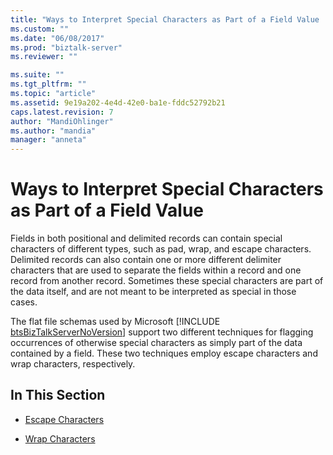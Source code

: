 ```yaml
---
title: "Ways to Interpret Special Characters as Part of a Field Value | Microsoft Docs"
ms.custom: ""
ms.date: "06/08/2017"
ms.prod: "biztalk-server"
ms.reviewer: ""

ms.suite: ""
ms.tgt_pltfrm: ""
ms.topic: "article"
ms.assetid: 9e19a202-4e4d-42e0-ba1e-fddc52792b21
caps.latest.revision: 7
author: "MandiOhlinger"
ms.author: "mandia"
manager: "anneta"
---
```

# Ways to Interpret Special Characters as Part of a Field Value
Fields in both positional and delimited records can contain special characters of different types, such as pad, wrap, and escape characters. Delimited records can also contain one or more different delimiter characters that are used to separate the fields within a record and one record from another record. Sometimes these special characters are part of the data itself, and are not meant to be interpreted as special in those cases.  
  
 The flat file schemas used by Microsoft [!INCLUDE [btsBizTalkServerNoVersion](../includes/btsbiztalkservernoversion-md.md)] support two different techniques for flagging occurrences of otherwise special characters as simply part of the data contained by a field. These two techniques employ escape characters and wrap characters, respectively.  
  
## In This Section  
  
-   [Escape Characters](../core/escape-characters.md)  
  
-   [Wrap Characters](../core/wrap-characters.md)